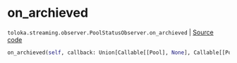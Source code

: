 # on_archieved
`toloka.streaming.observer.PoolStatusObserver.on_archieved` | [Source code](https://github.com/Toloka/toloka-kit/blob/v1.2.0/src/streaming/observer.py#L233)

```python
on_archieved(self, callback: Union[Callable[[Pool], None], Callable[[Pool], Awaitable[None]]])
```

